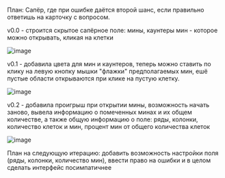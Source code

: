 План: Сапёр, где при ошибке даётся второй шанс, если правильно ответишь на карточку с вопросом.

v0.0 - строится скрытое сапёрное поле: мины, каунтеры мин - которое можно открывать, кликая на клетки

![image](https://github.com/user-attachments/assets/d803a371-96a8-426c-8c9e-5c6ea4556b05)

v0.1 - добавила цвета для мин и каунтеров, теперь можно ставить по клику на левую кнопку мышки "флажки" предполагаемых мин, ешё пустые области открываются при клике на пустую клетку. 

![image](https://github.com/user-attachments/assets/6a5e7825-7a6e-453a-affc-f64fde7e0fb7)

v0.2 - добавила проигрыш при открытии мины, возможность начать заново, вывела информацию о помеченных минах и их общем количестве, а также общую информацию о поле: ряды, колонки, количество клеток и мин, процент мин от общего количества клеток

![image](https://github.com/user-attachments/assets/f197b059-f115-46d4-94e6-a2c4658bb2f7)

План на следующую итерацию: добавить возможность настройки поля (ряды, колонки, количество мин), ввести право на ошибки и в целом сделать интерфейс посимпатичнее
